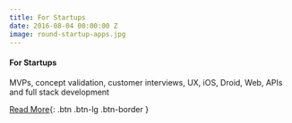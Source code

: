 ```yaml
---
title: For Startups
date: 2016-08-04 00:00:00 Z
image: round-startup-apps.jpg
---
```


#### For Startups

MVPs, concept validation, customer interviews, UX, iOS, Droid, Web, APIs and full stack development

[Read More](/apps-for-startups/){: .btn .btn-lg .btn-border }